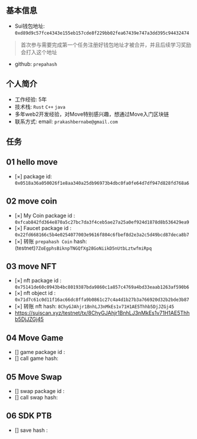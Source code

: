 ## 基本信息
- Sui钱包地址: `0xd89d9c57fce4343e155eb157cde8f229bb02fea67439e747a3dd395c94432474`
> 首次参与需要完成第一个任务注册好钱包地址才被合并，并且后续学习奖励会打入这个地址
- github: `prepahash`

## 个人简介
- 工作经验: 5年
- 技术栈: `Rust` `C++` `java`
- 多年web2开发经验，对Move特别感兴趣，想通过Move入门区块链
- 联系方式: email: `prakashbernabe@gmail.com` 

## 任务

##   01 hello move  
- [×] package id: `0x0518a36a050026f1e8aa340a25db96973b4dbc0fa0fe64d7df947d828fd768a6`

##   02 move coin
- [×] My Coin package id : `0xfcab842fd364e870a5c27bc7da3f4ceb5ae27a25a0ef924d1878d8b536429ea9`
- [×] Faucet package id : `0x22fd668166c5b4e0254077003e9616f804c6fbef8d2e3a2c5d49bcd87deca8b7`
- [×] 转账 `prepahash Coin` hash: (testnet)`7ZoEgphsBiknpTNGQfXg28GoNiikD5nUtbLztwfmiRpq`

##   03 move NFT
- [×] nft package id : `0x75141de60c0943b4bc8019387bda9860c1a857c4769a4bd33eaab1263af590b6`
- [×] nft object id : `0x71d7c61c0d11f16ac66dc8ffa9b0861c27c4a4d1b27b3a766920d32b2bde3b87`
- [×] 转账 nft  hash: `8ChyGJAhjr1BnhLJ3nMkEs1v71H1AE5Thhb5DjJZGj45`
- https://suiscan.xyz/testnet/tx/8ChyGJAhjr1BnhLJ3nMkEs1v71H1AE5Thhb5DjJZGj45

##   04 Move Game
- [] game package id :
- [] call game hash:

##   05 Move Swap
- [] swap package id :
- [] call swap hash:

##   06 SDK PTB
- [] save hash :
